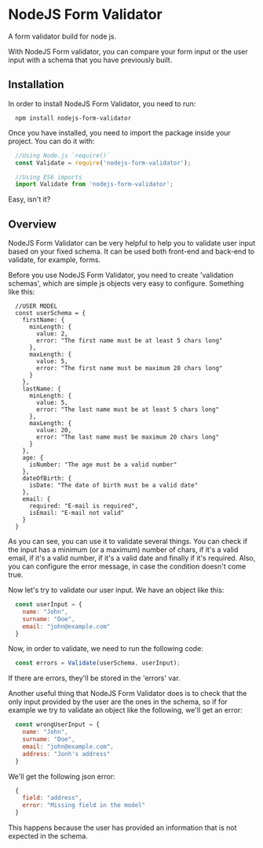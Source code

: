 # NodeJS Form Validator
A form validator build for node js.

With NodeJS Form validator, you can compare your form input or the user input with a schema that you have previously built.

## Installation
In order to install NodeJS Form Validator, you need to run:

```
  npm install nodejs-form-validator
```

Once you have installed, you need to import the package inside your project. You can do it with:

```javascript
  //Using Node.js `require()`
  const Validate = require('nodejs-form-validator');

  //Using ES6 imports
  import Validate from 'nodejs-form-validator';
```

Easy, isn't it?

## Overview
NodeJS Form Validator can be very helpful to help you to validate user input based on your fixed schema. It can be used both front-end and back-end to validate, for example, forms.

Before you use NodeJS Form Validator, you need to create 'validation schemas', which are simple js objects very easy to configure.
Something like this:

```
  //USER MODEL
  const userSchema = {
    firstName: {
      minLength: {
        value: 2,
        error: "The first name must be at least 5 chars long"
      },
      maxLength: {
        value: 5,
        error: "The first name must be maximum 20 chars long"
      }
    },
    lastName: {
      minLength: {
        value: 5,
        error: "The last name must be at least 5 chars long"
      },
      maxLength: {
        value: 20,
        error: "The last name must be maximum 20 chars long"
      }
    },
    age: {
      isNumber: "The age must be a valid number"
    },
    dateOfBirth: {
      isDate: "The date of birth must be a valid date"
    },
    email: {
      required: "E-mail is required",
      isEmail: "E-mail not valid"
    }
  }
```

As you can see, you can use it to validate several things. You can check if the input has a minimum (or a maximum) number of chars, if it's a valid email, if it's a valid number, if it's a valid date and finally if it's required.
Also, you can configure the error message, in case the condition doesn't come true.

Now let's try to validate our user input. We have an object like this:

```javascript
  const userInput = {
    name: "John",
    surname: "Doe",
    email: "john@example.com"
  }
```

Now, in order to validate, we need to run the following code:

```javascript
  const errors = Validate(userSchema, userInput);
```

If there are errors, they'll be stored in the 'errors' var.

Another useful thing that NodeJS Form Validator does is to check that the only input provided by the user are the ones in the schema, so if for example we try to validate an object like the following, we'll get an error:

```javascript
  const wrongUserInput = {
    name: "John",
    surname: "Doe",
    email: "john@example.com",
    address: "Jonh's address"
  }
```

We'll get the following json error:

```javascript
  {
    field: "address",
    error: "Missing field in the model"
  }
```

This happens because the user has provided an information that is not expected in the schema.
